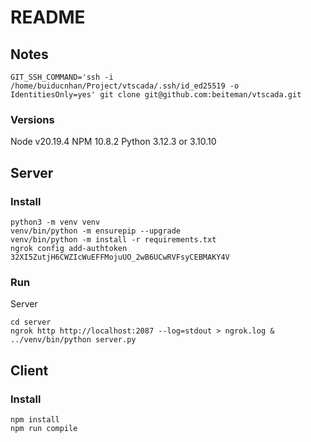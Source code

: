 # README


## Notes
```
GIT_SSH_COMMAND='ssh -i /home/buiducnhan/Project/vtscada/.ssh/id_ed25519 -o IdentitiesOnly=yes' git clone git@github.com:beiteman/vtscada.git
```

### Versions

Node v20.19.4
NPM 10.8.2
Python 3.12.3 or 3.10.10

## Server

### Install

```
python3 -m venv venv
venv/bin/python -m ensurepip --upgrade
venv/bin/python -m install -r requirements.txt
ngrok config add-authtoken 32XI5ZutjH6CWZIcWuEFFMojuUO_2wB6UCwRVFsyCEBMAKY4V
```

### Run

Server
```
cd server
ngrok http http://localhost:2087 --log=stdout > ngrok.log &
../venv/bin/python server.py
```

## Client

### Install

```
npm install
npm run compile
```

